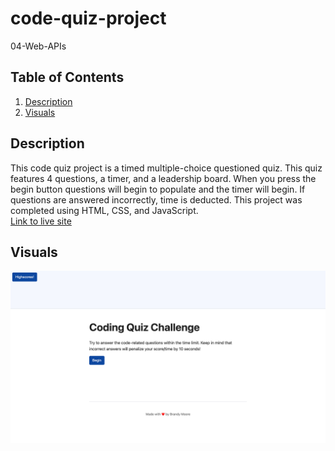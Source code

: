 # code-quiz-project
04-Web-APIs

## Table of Contents
1. [Description](#Description)
2. [Visuals](#visuals)

## Description
This code quiz project is a timed multiple-choice questioned quiz. This quiz features 4 questions, a timer, and a leadership board. When you press the begin button questions will begin to populate and the timer will begin. If questions are answered incorrectly, time is deducted. This project was completed using HTML, CSS, and JavaScript.  
[Link to live site](https://brandym98.github.io/code-quiz-project/)

## Visuals
![Alt text](./assets/Code-Quiz.png)
